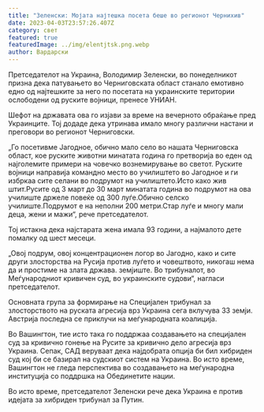 ```yaml
---
title: "Зеленски: Мојата најтешка посета беше во регионот Чернихив"
date: 2023-04-03T23:57:26.407Z
category: свет
featured: true
featuredImage: ../img/elentjtsk.png.webp
author: Вардарски
---
```


Претседателот на Украина, Володимир Зеленски, во понеделникот призна дека патувањето во Черниговската област станало емотивно едно од најтешките за него по посетата на украинските територии ослободени од руските војници, пренесе УНИАН.

Шефот на државата ова го изјави за време на вечерното обраќање пред Украинците. Тој додаде дека утринава имало многу различни настани и преговори во регионот Черниговски.

„Го посетивме Јагодное, обично мало село во нашата Черниговска област, кое руските животни минатата година го претворија во еден од најголемите примери на човечко вознемирување во светот. Руските војници направија командно место во училиштето во Јагодное и ги избркаа сите селани во подрумот на училиштето.Исто како жив штит.Русите од 3 март до 30 март минатата година во подрумот на ова училиште држеле повеќе од 300 луѓе.Обично селско училиште.Подрумот е на неполни 200 метри.Стар луѓе и многу мали деца, жени и мажи“, рече претседателот.

Тој истакна дека најстарата жена имала 93 години, а најмалото дете помалку од шест месеци.

„Овој подрум, овој концентрационен логор во Јагодно, како и сите други злосторства на Русија против луѓето и човештвото, никогаш нема да и простиме на злата држава. земјиште. Во трибуналот, во Меѓународниот кривичен суд, во украинските судови“, нагласи претседателот.

Основната група за формирање на Специјален трибунал за злосторството на руската агресија врз Украина сега вклучува 33 земји. Австрија последна се приклучи на меѓународната коалиција.

Во Вашингтон, тие исто така го поддржаа создавањето на специјален суд за кривично гонење на Русите за кривично дело агресија врз Украина. Сепак, САД веруваат дека најдобрата опција би бил хибриден суд кој би се базирал на судскиот систем на Украина. Во исто време, Вашингтон не гледа перспектива во создавањето на меѓународна институција со поддршка на Обединетите нации.

Во исто време, претседателот Зеленски рече дека Украина е против идејата за хибриден трибунал за Путин.
